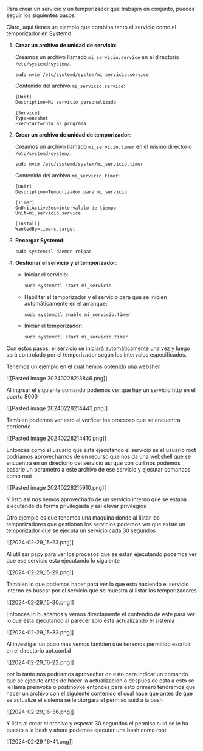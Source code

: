 


Para crear un servicio y un temporizador que trabajen en conjunto, puedes seguir los siguientes pasos:


Claro, aquí tienes un ejemplo que combina tanto el servicio como el temporizador en Systemd:

1. **Crear un archivo de unidad de servicio**:

   Creamos un archivo llamado `mi_servicio.service` en el directorio `/etc/systemd/system/`.

   ```
   sudo nvim /etc/systemd/system/mi_servicio.service
   ```

   Contenido del archivo `mi_servicio.service`:

   ```plaintext
   [Unit]
   Description=Mi servicio personalizado
   
   [Service]
   Type=oneshot
   ExecStart=ruta al programa
   ```

2. **Crear un archivo de unidad de temporizador**:

   Creamos un archivo llamado `mi_servicio.timer` en el mismo directorio `/etc/systemd/system/`.

   ```
   sudo nvim /etc/systemd/system/mi_servicio.timer
   ```

   Contenido del archivo `mi_servicio.timer`:

   ```plaintext
   [Unit]
   Description=Temporizador para mi servicio

   [Timer]
   OnUnitActiveSec=intervalalo de tiempo
   Unit=mi_servicio.service

   [Install]
   WantedBy=timers.target
   ```

3. **Recargar Systemd**:

   ```
   sudo systemctl daemon-reload
   ```


4. **Gestionar el servicio y el temporizador**:

   - Iniciar el servicio:

     ```
     sudo systemctl start mi_servicio
     ```

   - Habilitar el temporizador y el servicio para que se inicien automáticamente en el arranque:

     ```
     sudo systemctl enable mi_servicio.timer
     ```

   - Iniciar el temporizador:

     ```
     sudo systemctl start mi_servicio.timer
     ```

Con estos pasos, el servicio se iniciará automáticamente una vez y luego será controlado por el temporizador según los intervalos especificados.

Tenemos un ejemplo en el cual hemos obtenido una webshell 

![[Pasted image 20240228213846.png]]

Al ingrsar el siguiente comando podemos ver que hay un servicio http en el puerto 8000


![[Pasted image 20240228214443.png]]

Tambien podemos ver esto al verficar los procsoso que se encuentra corriendo 

![[Pasted image 20240228214410.png]]


Entonces como el usuario que esta ejecutando el servicio es el usuario root podriamos aprovecharnos de un recurso que nos da una webshell que se encuentra en un directorio del servicio asi que con curl nos podemos pasarle un parametro a este archivo de ese servicio y ejecutar comandos como root

![[Pasted image 20240228215910.png]]

Y listo asi nos hemos aprovechado de un servicio interno que se estaba ejecutando de forma privilegiada y asi elevar privilegios



Otro ejemplo es que tenemos una maquina donde al listar los temporizadores que gestionan los servicios podemos ver que existe un temporizador que se ejecuta un servicio cada 30 segundos

![[2024-02-29_15-23.png]]

Al utilizar pspy para ver los procesos que se estan ejecutando podemos ver que ese servicio  esta ejecutando lo siguiente


![[2024-02-29_15-29.png]]


Tambien lo que podemos hacer para ver lo que esta haciendo el servicio interno es buscar por el servicio que se muestra al listar los temporizadores

![[2024-02-29_15-30.png]]

Entonces lo buscamos y vemos directamente el contendio de este para ver lo que esta ejecutando al parecer solo esta actualizando el sistema

![[2024-02-29_15-33.png]]

Al investigar un pcoo mas vemos tambien que tenemos permitido escribir en el directorio apt.conf.d 

![[2024-02-29_16-22.png]]


por lo tanto nos podriamos aprovechar de esto para indicar un comando que se ejecute antes de hacer la actualizacion o despues de esta a esto se le llama preinvoke o postinovke entonces para esto primero tendremos que hacer un archivo con el siguiente contenido el cual hace que antes de que se actualize el sistema se le otorgara el permiso suid a la bash

![[2024-02-29_16-36.png]]


Y listo al crear el archivo y esperar 30 segundos el permiso suid se le ha puesto a la bash y ahora podemos ejecutar una bash como root

![[2024-02-29_16-41.png]]
